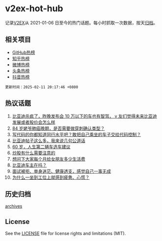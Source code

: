 # v2ex-hot-hub

 记录[V2EX](https://www.v2ex.com/)从 2021-01-06 日至今的热门话题。每小时抓取一次数据，按天[归档](archives)。
 
 ## 相关项目

- [GitHub热榜](https://github.com/lonnyzhang423/github-hot-hub)
- [知乎热榜](https://github.com/lonnyzhang423/zhihu-hot-hub)
- [微博热榜](https://github.com/lonnyzhang423/weibo-hot-hub)
- [头条热榜](https://github.com/lonnyzhang423/toutiao-hot-hub)
- [抖音热榜](https://github.com/lonnyzhang423/douyin-hot-hub)


 `更新时间：2025-02-11 20:17:46 +0800`

## 热议话题

1. [比亚迪杀疯了，昨晚发布会 10 万以下的车也有智驾， v 友们觉得未来比亚迪发展或者股价会怎么样](https://www.v2ex.com/t/1110498)
1. [84 岁姥爷肺癌晚期，是否需要做穿刺确认类型？](https://www.v2ex.com/t/1110493)
1. [写代码的你都知道同行水平吧？敢把自己乘坐的车子交给代码控制？](https://www.v2ex.com/t/1110518)
1. [比亚迪帖子这么多，我来说几句公道话](https://www.v2ex.com/t/1110627)
1. [60 岁，人生第二辆车选车建议](https://www.v2ex.com/t/1110494)
1. [炒股有什么需要注意的](https://www.v2ex.com/t/1110500)
1. [想问下大家每个月给女朋友多少生活费](https://www.v2ex.com/t/1110706)
1. [比亚迪车主在吗？](https://www.v2ex.com/t/1110503)
1. [面试被拒、单身迷茫、健康透支，感觉自己一事无成](https://www.v2ex.com/t/1110479)
1. [为什么一坐到工位上就感到疲惫、心慌？](https://www.v2ex.com/t/1110489)

## 历史归档

[archives](archives)

## License

See the [LICENSE](LICENSE) file for license rights and limitations (MIT).

